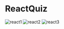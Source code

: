 # ReactQuiz

![react1](https://github.com/ravirawat0-cyber/ReactQuiz/assets/58123192/1ef34c37-a2b5-4fb7-8f62-bdd2ded8cfdf)
![react2](https://github.com/ravirawat0-cyber/ReactQuiz/assets/58123192/ecb1e0c5-b915-4fd9-b0a5-0120957fe6ae)
![react3](https://github.com/ravirawat0-cyber/ReactQuiz/assets/58123192/93689ea4-ad09-4513-8e24-5ed44dec59c9)
